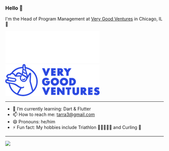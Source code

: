 ### Hello 👋

I'm the Head of Program Management at [Very Good Ventures](https://verygood.ventures) in Chicago, IL 🌆

[![Very Good Ventures][logo_white]][very_good_ventures_link_dark]
[![Very Good Ventures][logo_black]][very_good_ventures_link_light]

---

- 🌱 I’m currently learning: Dart & Flutter
- 📫 How to reach me: tarra3@gmail.com
- 😄 Pronouns: he/him
- ⚡ Fun fact: My hobbies include Triathlon 🏊‍♂️🚴🏃‍♂️ and Curling 🥌

---

<picture>
  <source
    srcset="https://github-readme-stats.vercel.app/api?username=tomarra&show_icons=true&theme=dark"
    media="(prefers-color-scheme: dark)"
  />
  <source
    srcset="https://github-readme-stats.vercel.app/api?username=tomarra&show_icons=true"
    media="(prefers-color-scheme: light), (prefers-color-scheme: no-preference)"
  />
  <img src="https://github-readme-stats.vercel.app/api?username=tomarra&show_icons=true" />
</picture>

[logo_black]: https://raw.githubusercontent.com/VGVentures/very_good_brand/main/styles/README/vgv_logo_black.png#gh-light-mode-only
[logo_white]: https://raw.githubusercontent.com/VGVentures/very_good_brand/main/styles/README/vgv_logo_white.png#gh-dark-mode-only
[very_good_ventures_link_dark]: https://verygood.ventures#gh-dark-mode-only
[very_good_ventures_link_light]: https://verygood.ventures#gh-light-mode-only
